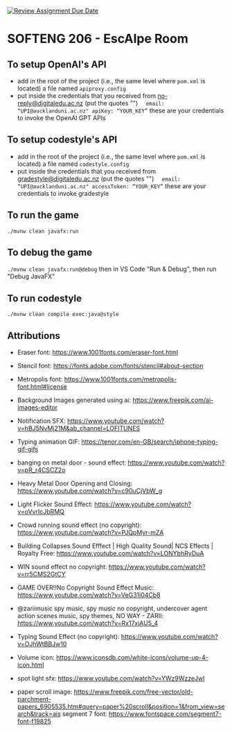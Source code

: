 [![Review Assignment Due Date](https://classroom.github.com/assets/deadline-readme-button-24ddc0f5d75046c5622901739e7c5dd533143b0c8e959d652212380cedb1ea36.svg)](https://classroom.github.com/a/K_kBlAWd)

# SOFTENG 206 - EscAIpe Room

## To setup OpenAI's API

- add in the root of the project (i.e., the same level where `pom.xml` is located) a file named `apiproxy.config`
- put inside the credentials that you received from no-reply@digitaledu.ac.nz (put the quotes "")
  `  email: “UPI@aucklanduni.ac.nz"
apiKey: “YOUR_KEY”`
  these are your credentials to invoke the OpenAI GPT APIs

## To setup codestyle's API

- add in the root of the project (i.e., the same level where `pom.xml` is located) a file named `codestyle.config`
- put inside the credentials that you received from gradestyle@digitaledu.ac.nz (put the quotes "")
  `  email: “UPI@aucklanduni.ac.nz"
accessToken: “YOUR_KEY”`
  these are your credentials to invoke gradestyle

## To run the game

`./mvnw clean javafx:run`

## To debug the game

`./mvnw clean javafx:run@debug` then in VS Code "Run & Debug", then run "Debug JavaFX"

## To run codestyle

`./mvnw clean compile exec:java@style`

## Attributions

- Eraser font: https://www.1001fonts.com/eraser-font.html
- Stencil font: https://fonts.adobe.com/fonts/stencil#about-section
- Metropolis font: https://www.1001fonts.com/metropolis-font.html#license
- Background Images generated using ai: https://www.freepik.com/ai-images-editor
- Notification SFX: https://www.youtube.com/watch?v=hBJ5NvMj21M&ab_channel=LOFITUNES
- Typing animation GIF: https://tenor.com/en-GB/search/iphone-typing-gif-gifs

- banging on metal door - sound effect: https://www.youtube.com/watch?v=pR_r4CSCZ2o
- Heavy Metal Door Opening and Closing: https://www.youtube.com/watch?v=c90uCjVbW_g
- Light Flicker Sound Effect: https://www.youtube.com/watch?v=oVvrIcJbRMQ
- Crowd running sound effect (no copyright): https://www.youtube.com/watch?v=PJQpMyr-mZA
- Building Collapses Sound Efffect | High Quality Sound| NCS Effects | Royalty Free: https://www.youtube.com/watch?v=LONYbhRyDuA
- WIN sound effect no copyright: https://www.youtube.com/watch?v=rr5CMS2GtCY
- GAME OVER!!No Copyright Sound Effect Music: https://www.youtube.com/watch?v=VeG31i04Cb8
- @zariimusic spy music, spy music no copyright, undercover agent action scenes music, spy themes, NO WAY - ZARII: https://www.youtube.com/watch?v=Rx17xiAU5_4
- Typing Sound Effect (no copyright): https://www.youtube.com/watch?v=OJhWtBBJw10
- Volume icon: https://www.iconsdb.com/white-icons/volume-up-4-icon.html
- spot light sfx: https://www.youtube.com/watch?v=YWz9WzzeJwI
- paper scroll image: https://www.freepik.com/free-vector/old-parchment-papers_6905535.htm#query=paper%20scroll&position=1&from_view=search&track=ais
  segment 7 font: https://www.fontspace.com/segment7-font-f19825
